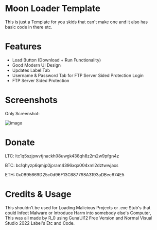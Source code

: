 # Moon Loader Template
This is just a Template for you skids that can't make one and it also has basic code in there etc.

# Features
- Load Button (Download + Run Functionality)
- Good Modern UI Design
- Updates Label Tab
- Username & Password Tab for FTP Server Sided Protection Login
- FTP Server Sided Protection

# Screenshots
Only Screenshot:

![image](https://github.com/runderzer0/Moonsoftwares-Loader/assets/172298678/28e83797-da73-4340-a4f2-af46955dc8fb)

# Donate

LTC: ltc1q5szjpwvtjnackh08uwgk438qh8z2m2w9pfgn4z

BTC: bc1qhyzp6qmjp0jpram4396xqx004xml2dztwwjaxs

ETH: 0x0895669D25c0d96F13C687798A3193aDBec674E5

# Credits & Usage

This shouldn't be used for Loading Malicious Projects or .exe Stub's that could Infect Malware or Introduce Harm into somebody else's Computer, This was all made by R_0 using GunaUI12 Free Version and Normal Visual Studio 2022 Label's Etc and Code.
